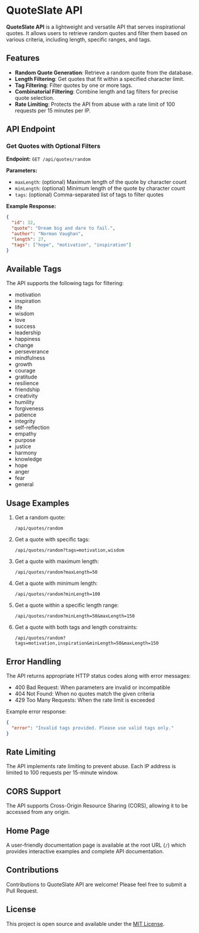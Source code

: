 # QuoteSlate API

**QuoteSlate API** is a lightweight and versatile API that serves inspirational quotes. It allows users to retrieve random quotes and filter them based on various criteria, including length, specific ranges, and tags.

## Features

- **Random Quote Generation**: Retrieve a random quote from the database.
- **Length Filtering**: Get quotes that fit within a specified character limit.
- **Tag Filtering**: Filter quotes by one or more tags.
- **Combinatorial Filtering**: Combine length and tag filters for precise quote selection.
- **Rate Limiting**: Protects the API from abuse with a rate limit of 100 requests per 15 minutes per IP.

## API Endpoint

### Get Quotes with Optional Filters

**Endpoint:**
`GET /api/quotes/random`

**Parameters:**

- `maxLength`: (optional) Maximum length of the quote by character count
- `minLength`: (optional) Minimum length of the quote by character count
- `tags`: (optional) Comma-separated list of tags to filter quotes

**Example Response:**

```json
{
  "id": 32,
  "quote": "Dream big and dare to fail.",
  "author": "Norman Vaughan",
  "length": 27,
  "tags": ["hope", "motivation", "inspiration"]
}
```

## Available Tags

The API supports the following tags for filtering:

- motivation
- inspiration
- life
- wisdom
- love
- success
- leadership
- happiness
- change
- perseverance
- mindfulness
- growth
- courage
- gratitude
- resilience
- friendship
- creativity
- humility
- forgiveness
- patience
- integrity
- self-reflection
- empathy
- purpose
- justice
- harmony
- knowledge
- hope
- anger
- fear
- general

## Usage Examples

1. Get a random quote:

   ```
   /api/quotes/random
   ```

2. Get a quote with specific tags:

   ```
   /api/quotes/random?tags=motivation,wisdom
   ```

3. Get a quote with maximum length:

   ```
   /api/quotes/random?maxLength=50
   ```

4. Get a quote with minimum length:

   ```
   /api/quotes/random?minLength=100
   ```

5. Get a quote within a specific length range:

   ```
   /api/quotes/random?minLength=50&maxLength=150
   ```

6. Get a quote with both tags and length constraints:
   ```
   /api/quotes/random?tags=motivation,inspiration&minLength=50&maxLength=150
   ```

## Error Handling

The API returns appropriate HTTP status codes along with error messages:

- 400 Bad Request: When parameters are invalid or incompatible
- 404 Not Found: When no quotes match the given criteria
- 429 Too Many Requests: When the rate limit is exceeded

Example error response:

```json
{
  "error": "Invalid tags provided. Please use valid tags only."
}
```

## Rate Limiting

The API implements rate limiting to prevent abuse. Each IP address is limited to 100 requests per 15-minute window.

## CORS Support

The API supports Cross-Origin Resource Sharing (CORS), allowing it to be accessed from any origin.

## Home Page

A user-friendly documentation page is available at the root URL (`/`) which provides interactive examples and complete API documentation.

## Contributions

Contributions to QuoteSlate API are welcome! Please feel free to submit a Pull Request.

## License

This project is open source and available under the [MIT License](LICENSE).
